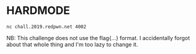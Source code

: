 # HARDMODE

`nc chall.2019.redpwn.net 4002`

NB: This challenge does not use the flag{...} format. I accidentally forgot about that whole thing and I'm too lazy to change it.
